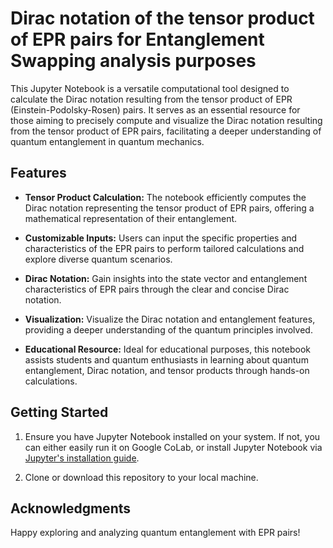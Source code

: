 # Dirac notation of the tensor product of EPR pairs for Entanglement Swapping analysis purposes


This Jupyter Notebook is a versatile computational tool designed to calculate the Dirac notation resulting from the tensor product of EPR (Einstein-Podolsky-Rosen) pairs. It serves as an essential resource for those aiming to precisely compute and visualize the Dirac notation resulting from the tensor product of EPR pairs, facilitating a deeper understanding of quantum entanglement in quantum mechanics.

## Features

- **Tensor Product Calculation:** The notebook efficiently computes the Dirac notation representing the tensor product of EPR pairs, offering a mathematical representation of their entanglement.

- **Customizable Inputs:** Users can input the specific properties and characteristics of the EPR pairs to perform tailored calculations and explore diverse quantum scenarios.

- **Dirac Notation:** Gain insights into the state vector and entanglement characteristics of EPR pairs through the clear and concise Dirac notation.

- **Visualization:** Visualize the Dirac notation and entanglement features, providing a deeper understanding of the quantum principles involved.

- **Educational Resource:** Ideal for educational purposes, this notebook assists students and quantum enthusiasts in learning about quantum entanglement, Dirac notation, and tensor products through hands-on calculations.


## Getting Started

1. Ensure you have Jupyter Notebook installed on your system. If not, you can  either easily run it on Google CoLab, or install Jupyter Notebook via [Jupyter's installation guide](https://jupyter.org/install). 

2. Clone or download this repository to your local machine.

## Acknowledgments

Happy exploring and analyzing quantum entanglement with EPR pairs!
